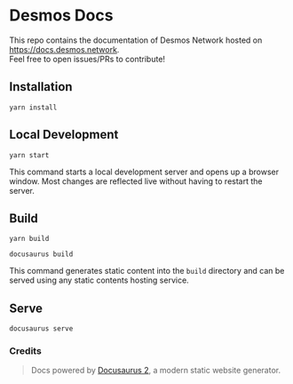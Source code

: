 # Desmos Docs
This repo contains the documentation of Desmos Network hosted on https://docs.desmos.network.  
Feel free to open issues/PRs to contribute! 

## Installation

```console
yarn install
```

## Local Development

```console
yarn start
```

This command starts a local development server and opens up a browser window. Most changes are reflected live
without having to restart the server.

## Build

```console
yarn build
```

```console
docusaurus build
```

This command generates static content into the `build` directory and can be served using any static contents hosting service.

## Serve

```console
docusaurus serve
```

### Credits 
> Docs powered by [Docusaurus 2](https://docusaurus.io/), a modern static website generator.
